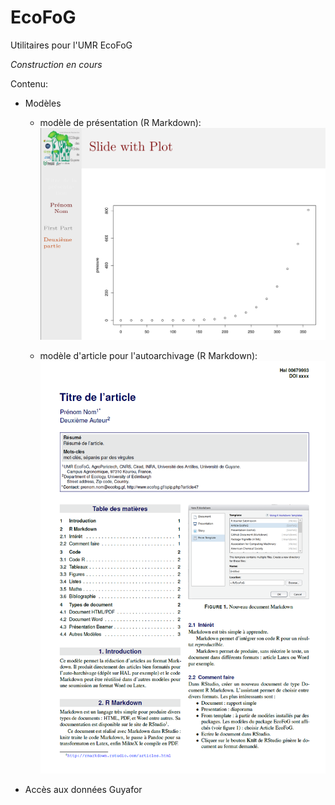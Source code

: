 # EcoFoG
Utilitaires pour l'UMR EcoFoG

*Construction en cours*

Contenu:

* Modèles 

  * modèle de présentation (R Markdown):
![Modèle de présentation](Presentation.png)
  
  * modèle d'article pour l'autoarchivage (R Markdown):
![Modèle d'article](Article.png)

  
* Accès aux données Guyafor
